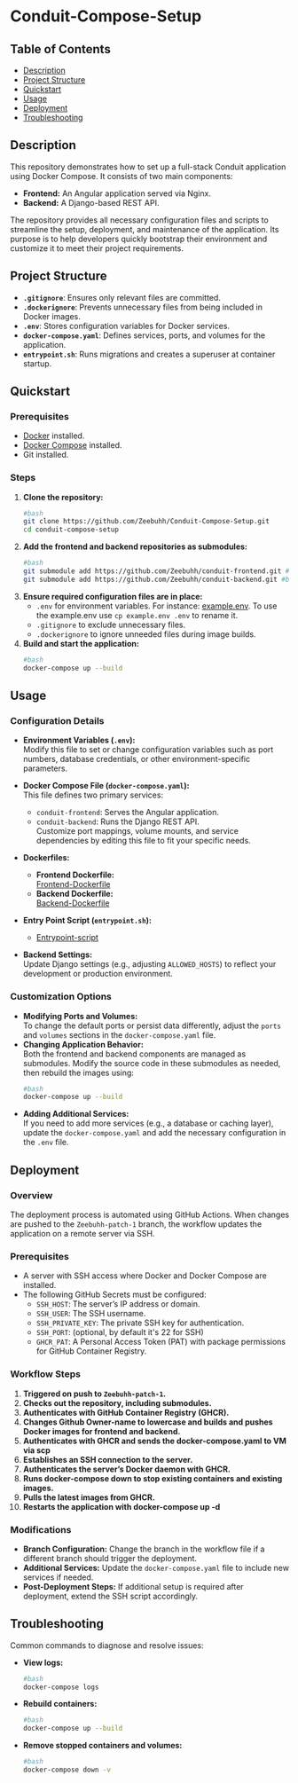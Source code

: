 # Conduit-Compose-Setup

## Table of Contents

- [Description](#description)
- [Project Structure](#project-structure)
- [Quickstart](#quickstart)
- [Usage](#usage)
- [Deployment](#deployment)
- [Troubleshooting](#troubleshooting)

## Description

This repository demonstrates how to set up a full-stack Conduit application using Docker Compose. It consists of two main components:

- **Frontend:** An Angular application served via Nginx.
- **Backend:** A Django-based REST API.

The repository provides all necessary configuration files and scripts to streamline the setup, deployment, and maintenance of the application. Its purpose is to help developers quickly bootstrap their environment and customize it to meet their project requirements.

## Project Structure

- **`.gitignore`**: Ensures only relevant files are committed.
- **`.dockerignore`**: Prevents unnecessary files from being included in Docker images.
- **`.env`**: Stores configuration variables for Docker services.
- **`docker-compose.yaml`**: Defines services, ports, and volumes for the application.
- **`entrypoint.sh`**: Runs migrations and creates a superuser at container startup.

## Quickstart

### Prerequisites

- [Docker](https://docs.docker.com/get-docker/) installed.
- [Docker Compose](https://docs.docker.com/compose/install/) installed.
- Git installed.

### Steps

1. **Clone the repository:**
   ```bash
   #bash
   git clone https://github.com/Zeebuhh/Conduit-Compose-Setup.git
   cd conduit-compose-setup
   ```
2. **Add the frontend and backend repositories as submodules:**
   ```bash
   #bash
   git submodule add https://github.com/Zeebuhh/conduit-frontend.git #frontend
   git submodule add https://github.com/Zeebuhh/conduit-backend.git #backend
   ```
3. **Ensure required configuration files are in place:**
   - `.env` for environment variables. For instance: [example.env](./example.env). To use the example.env use `cp example.env .env` to rename it.
   - `.gitignore` to exclude unnecessary files.
   - `.dockerignore` to ignore unneeded files during image builds.
4. **Build and start the application:**
   ```bash
   #bash
   docker-compose up --build
   ```

## Usage

### Configuration Details

- **Environment Variables (`.env`):**  
  Modify this file to set or change configuration variables such as port numbers, database credentials, or other environment-specific parameters.
- **Docker Compose File (`docker-compose.yaml`):**  
  This file defines two primary services:

  - `conduit-frontend`: Serves the Angular application.
  - `conduit-backend`: Runs the Django REST API.  
    Customize port mappings, volume mounts, and service dependencies by editing this file to fit your specific needs.

- **Dockerfiles:**

  - **Frontend Dockerfile:**  
    [Frontend-Dockerfile](./conduit-frontend/Dockerfile)
  - **Backend Dockerfile:**  
    [Backend-Dockerfile](./conduit-backend/Dockerfile)

- **Entry Point Script (`entrypoint.sh`):**

  - [Entrypoint-script](./conduit-backend/entrypoint.sh)

- **Backend Settings:**  
  Update Django settings (e.g., adjusting `ALLOWED_HOSTS`) to reflect your development or production environment.

### Customization Options

- **Modifying Ports and Volumes:**  
  To change the default ports or persist data differently, adjust the `ports` and `volumes` sections in the `docker-compose.yaml` file.
- **Changing Application Behavior:**  
  Both the frontend and backend components are managed as submodules. Modify the source code in these submodules as needed, then rebuild the images using:
  ```bash
  #bash
  docker-compose up --build
  ```
- **Adding Additional Services:**  
  If you need to add more services (e.g., a database or caching layer), update the `docker-compose.yaml` and add the necessary configuration in the `.env` file.

## Deployment

### Overview

The deployment process is automated using GitHub Actions. When changes are pushed to the `Zeebuhh-patch-1` branch, the workflow updates the application on a remote server via SSH.

### Prerequisites

- A server with SSH access where Docker and Docker Compose are installed.
- The following GitHub Secrets must be configured:
  - `SSH_HOST`: The server’s IP address or domain.
  - `SSH_USER`: The SSH username.
  - `SSH_PRIVATE_KEY`: The private SSH key for authentication.
  - `SSH_PORT`: (optional, by default it's 22 for SSH)
  - `GHCR_PAT`: A Personal Access Token (PAT) with package permissions for GitHub Container Registry.

### Workflow Steps

1. **Triggered on push to `Zeebuhh-patch-1`.**
2. **Checks out the repository, including submodules.**
3. **Authenticates with GitHub Container Registry (GHCR).**
4. **Changes Github Owner-name to lowercase and builds and pushes Docker images for frontend and backend.**
5. **Authenticates with GHCR and sends the docker-compose.yaml to VM via scp**
6. **Establishes an SSH connection to the server.**
7. **Authenticates the server’s Docker daemon with GHCR.**
8. **Runs docker-compose down to stop existing containers and existing images.**
9. **Pulls the latest images from GHCR.**
10. **Restarts the application with docker-compose up -d**

### Modifications

- **Branch Configuration:** Change the branch in the workflow file if a different branch should trigger the deployment.
- **Additional Services:** Update the `docker-compose.yaml` file to include new services if needed.
- **Post-Deployment Steps:** If additional setup is required after deployment, extend the SSH script accordingly.

## Troubleshooting

Common commands to diagnose and resolve issues:

- **View logs:**
  ```bash
  #bash
  docker-compose logs
  ```
- **Rebuild containers:**
  ```bash
  #bash
  docker-compose up --build
  ```
- **Remove stopped containers and volumes:**
  ```bash
  #bash
  docker-compose down -v
  ```
